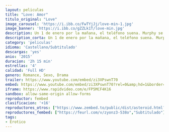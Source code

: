 ```yaml
---
layout: peliculas
title: "Love: Amor"
titulo_original: "Love"
image_carousel: 'https://i.ibb.co/FwTYjJj/love-min-1.jpg'
image_banner: 'https://i.ibb.co/gZZLk1T/love-min.jpg'
description: Un 1 de enero por la mañana, el teléfono suena. Murphy se despierta junto a su esposa y su hijo de dos años. Escucha el mensaje, la madre de Electra, muy inquieta, le pregunta si tiene noticias de su hija que está desaparecida. Teme que le haya sucedido algo grave. A lo largo de un día lluvioso, Murphy se encuentra solo en casa, recordando su historia de amor más grande; dos años con Electra. Una pasión llena de promesas, juegos, excesos, errores.
description_corta: Un 1 de enero por la mañana, el teléfono suena. Murphy se despierta junto a su esposa y su hijo de dos años. Escucha el mensaje, la madre de Electra, muy inquieta, le pregunta si tiene noticias de su hija que está ...
category: 'peliculas'
idioma: 'Castellano/Subtitulado'
descargas: 'yes'
anio: '2015'
duracion: '2h 15 min'
estrellas: '4'
calidad: 'Full HD'
genero: Romance, Sexo, Drama
trailer: https://www.youtube.com/embed/zi3XPswnT70
embed: https://www.youtube.com/embed/zi3XPswnT70?rel=0&amp;hd=1&border=0&wmode=opaque&enablejsapi=1&modestbranding=1&controls=1&showinfo=1
iframe: https://www.rapidvideo.com/e/FP5MCF4K16
sandbox: allow-same-origin allow-forms
reproductor: fembed
clasificacion: '+16'
reproductores_otros: ["https://www.zembed.to/public/dist/asteroid.html?id=4b67109b33a6b7564a9646af31153370&title=Love","Castellano","https://mstream.press/2lyzwblaisdy","Castellano","https://gdriveplayer.me/embed2.php?link=lw9Yi6lCZEUclWVdbOYh4gutlx2q7DfwWeXS%252F%252FiToooQL61WsxdR%252FN35BBNpt2Rs8B1XBNRMbJvSe7CI637Mi1ec77uz4F4CVf7Rro7r6ZSvU6kozLn1lzSKUafjIHxs5nZ0XtHeKMNM0jXqcRW%252By47aBYPOGaSIau1hZoGflPoC35MABeLYcCze%252Fu04uitwk%253D","Subtitulado"]
reproductores_fembed: ["https://feurl.com/v/zyonz3-538o","Subtitulado"]
tags:
- Erotico
---
```












